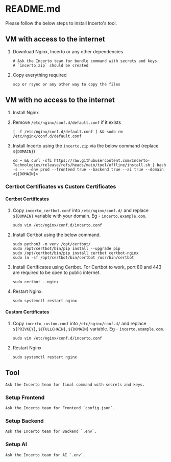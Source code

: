 # README.md

Please follow the below steps to install Incerto's tool.

## VM with access to the internet

1. Download Nginx, Incerto or any other dependencies
    ```
    # Ask the Incerto team for bundle command with secrets and keys.
    # `incerto.zip` should be created
    ```

2. Copy everything required
    ```
    scp or rsync or any other way to copy the files
    ```

## VM with no access to the internet

1. Install Nginx

2. Remove `/etc/nginx/conf.d/default.conf` if it exists
    ```
    [ -f /etc/nginx/conf.d/default.conf ] && sudo rm /etc/nginx/conf.d/default.conf
    ```

3. Install Incerto using the `incerto.zip` via the below command (replace `${DOMAIN}`)
    ```
    cd ~ && curl -sfL https://raw.githubusercontent.com/Incerto-Technologies/release/refs/heads/main/tool/offline/install.sh | bash -s -- --env prod --frontend true --backend true --ai true --domain <${DOMAIN}>
    ```

### Certbot Certificates vs Custom Certificates

#### Certbot Certificates

1. Copy `incerto_certbot.conf` into `/etc/nginx/conf.d/` and replace `${DOMAIN}` variable with your domain. Eg - `incerto.example.com`.
    ```
    sudo vim /etc/nginx/conf.d/incerto.conf
    ```

2. Install Certbot using the below command.
    ```
    sudo python3 -m venv /opt/certbot/
    sudo /opt/certbot/bin/pip install --upgrade pip
    sudo /opt/certbot/bin/pip install certbot certbot-nginx
    sudo ln -sf /opt/certbot/bin/certbot /usr/bin/certbot
    ```

3. Install Certificates using Certbot. For Certbot to work, port 80 and 443 are required to be open to public internet.
    ```
    sudo certbot --nginx
    ```

4. Restart Nginx.
    ```
    sudo systemctl restart nginx
    ```

#### Custom Certificates

1. Copy `incerto_custom.conf` into `/etc/nginx/conf.d/` and replace `${PRIVKEY}`, `${FULLCHAIN}`, `${DOMAIN}` variable. Eg - `incerto.example.com`.
    ```
    sudo vim /etc/nginx/conf.d/incerto.conf
    ```

2. Restart Nginx
    ```
    sudo systemctl restart nginx
    ```

## Tool

```
Ask the Incerto team for final command with secrets and keys.
```

### Setup Frontend 

```
Ask the Incerto team for Frontend `config.json`.
```

### Setup Backend

```
Ask the Incerto team for Backend `.env`.
```

### Setup AI

```
Ask the Incerto team for AI `.env`.
```